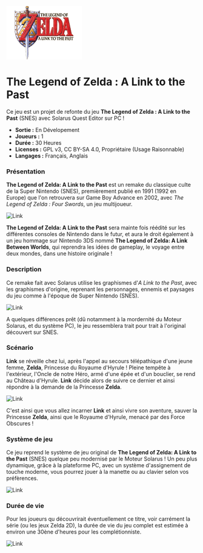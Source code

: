 ![A Link To The Past logo](data/logos/logo.png)

# The Legend of Zelda : A Link to the Past

Ce jeu est un projet de refonte du jeu **The Legend of Zelda : A Link to the Past** (SNES) avec Solarus Quest Editor sur PC !
- **Sortie :** En Dévelopement
- **Joueurs :** 1
- **Durée :** 30 Heures
- **Licenses :** GPL v3, CC BY-SA 4.0, Propriétaire (Usage Raisonnable)
- **Langages :** Français, Anglais

### Présentation

**The Legend of Zelda: A Link to the Past** est un remake du classique culte de la Super Nintendo (SNES), premièrement publié en 1991 (1992 en Europe) que l'on retrouvera sur Game Boy Advance en 2002, avec *The Legend of Zelda : Four Swords*, un jeu multijoueur.

![Link](data/logos/artwork_triforce.png "La Triforce et le Royaume Sacré")

**The Legend of Zelda: A Link to the Past** sera mainte fois réédité sur les différentes consoles de Nintendo dans le futur, et aura le droit également à un jeu hommage sur Nintendo 3DS nommé  **The Legend of Zelda: A Link Between Worlds**, qui reprendra les idées de gameplay, le voyage entre deux mondes, dans une histoire originale !


### Description

Ce remake fait avec Solarus utilise les graphismes d'*A Link to the Past*, avec les graphismes d'origine, reprenant les personnages, ennemis et paysages du jeu comme à l'époque de Super Nintendo (SNES). 

![Link](data/logos/artwork_hera.png "La Tour d'Héra")

A quelques différences prêt (dû notamment à la mordernité du Moteur Solarus, et du système PC), le jeu ressemblera trait pour trait à l'original découvert sur SNES.

### Scénario

**Link** se réveille chez lui, après l'appel au secours télépathique d'une jeune femme, **Zelda**, Princesse du Royaume d'Hyrule !
Pleine tempête à l'extérieur, l'Oncle de notre Héro, armé d'une épée et d'un bouclier, se rend au Château d'Hyrule.
**Link** décide alors de suivre ce dernier et ainsi répondre à la demande de la Princesse **Zelda**.

![Link](data/logos/artwork_sewer.png "Link et Zelda dans les égouts")

C'est ainsi que vous allez incarner **Link** et ainsi vivre son aventure, sauver la Princesse **Zelda**, ainsi que le Royaume d'Hyrule, menacé par des Force Obscures !


### Système de jeu

Ce jeu reprend le système de jeu original de **The Legend of Zelda: A Link to the Past** (SNES) quelque peu modernisé par le Moteur Solarus ! Un peu plus dynamique, grâce à la plateforme PC, avec un système d'assignement de touche moderne, vous pourrez jouer à la manette ou au clavier selon vos préfèrences.

![Link](data/logos/artwork_fight.png "Link Combat des Squelettes")

### Durée de vie

Pour les joueurs qu découvrirait éventuellement ce titre, voir carrément la série (ou les jeux Zelda 2D), la durée de vie du jeu complet est estimée à environ une 30ène d'heures pour les complétionniste.

![Link](data/logos/artwork_mastersword.png "L'épée de Légende")